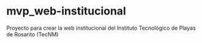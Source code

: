 # mvp_web-institucional
Proyecto para crear la web institucional del Instituto Tecnológico de Playas de Rosarito (TecNM)
